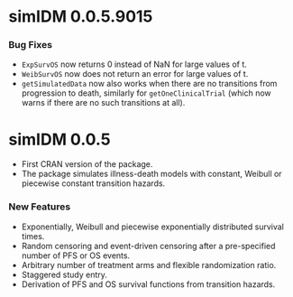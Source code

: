 # simIDM 0.0.5.9015

### Bug Fixes

- `ExpSurvOS` now returns 0 instead of NaN for large values of t.
- `WeibSurvOS` now does not return an error for large values of t.
- `getSimulatedData` now also works when there are no transitions from progression to death, similarly for `getOneClinicalTrial` (which now warns if there are no such transitions at all).


# simIDM 0.0.5

- First CRAN version of the package.
- The package simulates illness-death models with constant, Weibull or piecewise constant transition hazards.

### New Features

- Exponentially, Weibull and piecewise exponentially distributed survival times.
- Random censoring and event-driven censoring after a pre-specified number of PFS or OS events.
- Arbitrary number of treatment arms and flexible randomization ratio.
- Staggered study entry.
- Derivation of PFS and OS survival functions from transition hazards.
